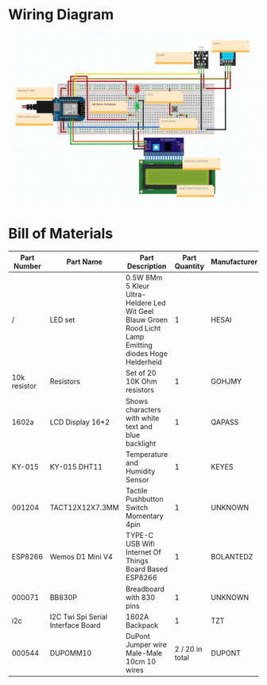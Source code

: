 # Wiring Diagram

![Wiring](images/Wiring.png)

# Bill of Materials

| Part Number | Part Name                          | Part Description                                                                                        | Part Quantity    | Manufacturer | Part Cost | URL                                                                                                                                                                   |
|------------|------------------------------------|---------------------------------------------------------------------------------------------------------|------------------|-------------|-----------|-----------------------------------------------------------------------------------------------------------------------------------------------------------------------|
| /          | LED set                            | 0.5W 8Mm 5 Kleur Ultra-Heldere Led Wit Geel Blauw Groen Rood Licht Lamp Emitting diodes Hoge Helderheid | 1                | HESAI            | € 0,01    | https://de.aliexpress.com/item/32822066523.html?spm=a2g0o.detail.1000060.3.5ec230b65zopxh&gps-id=pcDetailBottomMoreThisSeller&scm=1007.13339.291025.0&scm_id=1007.13339.291025.0&scm-url=1007.13339.291025.0&pvid=bcf3775a-8a61-4cdd-ab27-df98c804d4f2&_t=gps-id%3ApcDetailBottomMoreThisSeller%2Cscm-url%3A1007.13339.291025.0%2Cpvid%3Abcf3775a-8a61-4cdd-ab27-df98c804d4f2%2Ctpp_buckets%3A668%232846%238113%231998&pdp_ext_f=%7B%22sku_id%22%3A%2212000032066866119%22%2C%22sceneId%22%3A%223339%22%7D&pdp_npi=3%40dis%21EUR%211.15%210.01%21%21%21%21%21%400b0a172716787307666904139e1fb5%2112000032066866119%21rec%21NL%21&gatewayAdapt=glo2deu    |   
| 10k resistor          | Resistors                          | Set of 20 10K Ohm resistors                                                                             | 1                | GOHJMY            | € 0,12    | https://de.aliexpress.com/item/1005003276086924.html?spm=a2g0o.productlist.main.7.13436d75nXi7sh&algo_pvid=e5a98beb-ff5a-4663-90e8-5f283222099f&algo_exp_id=e5a98beb-ff5a-4663-90e8-5f283222099f-3&pdp_ext_f=%7B%22sku_id%22%3A%2212000024976850338%22%7D&pdp_npi=3%40dis%21EUR%210.13%210.12%21%21%21%21%21%402145280e16787312636361123d06eb%2112000024976850338%21sea%21DE%210&curPageLogUid=BX8uVJN877hB |
| 1602a      | LCD Display 16*2                   | Shows characters with white text and blue backlight                                                     | 1                | QAPASS      | € 4       | https://www.tinytronics.nl/shop/en/displays/lcd/lcd-display-16*2-characters-with-white-text-and-blue-backlight                                                        |
| KY-015     | KY-015 DHT11                       | Temperature and Humidity Sensor                                                                         | 1                | KEYES       | € 2,60    | https://www.prolectra.nl/home/301-ky-015-dht11-temperature-and-humidity-sensor-module.html                                                                            |
| 001204    | TACT12X12X7.3MM                    | Tactile Pushbutton Switch Momentary 4pin                                                                | 1                | UNKNOWN     | € 0,25    | https://www.tinytronics.nl/shop/en/switches/manual-switches/pcb-switches/tactile-pushbutton-switch-momentary-4pin-12*12*7.3mm                                         |
| ESP8266    | Wemos D1 Mini V4                   | TYPE-C USB Wifi Internet Of Things Board Based ESP8266                                                  | 1                | BOLANTEDZ   | € 2,35    | https://nl.aliexpress.com/item/1005004527213280.html?algo_exp_id=cbd77092-a5a4-4505-a8da-561d4a6cba6f-3&pdp_ext_f=%7B%22sku_id%22%3A%2212000029481036792%22%7D        |
| 000071    | BB830P                             | Breadboard with 830 pins                                                                                | 1                | UNKNOWN     | € 4       | https://www.tinytronics.nl/shop/en/tools-and-mounting/prototyping-supplies/breadboards/breadboard-830-points                                                          |
| i2c        | I2C Twi Spi Serial Interface Board | 1602A Backpack                                                                                          | 1                | TZT         | € 1,22    | https://nl.aliexpress.com/item/32649843103.html?algo_exp_id=bbaa2466-27f8-4762-9e32-49db6fb5d61d-0&pdp_ext_f=%7B%22sku_id%22%3A%2259624803836%22%7D                   |
| 000544    | DUPOMM10                           | DuPont Jumper wire Male-Male 10cm 10 wires                                                              | 2  / 20 in total | DUPONT      | € 0,50    | https://www.tinytronics.nl/shop/en/cables-and-connectors/cables-and-adapters/prototyping-wires/dupont-compatible-and-jumper/dupont-jumper-wire-male-male-10cm-10-wires |
